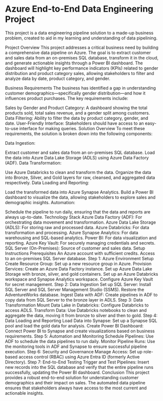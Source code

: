 # Azure End-to-End Data Engineering Project
This project is a data engineering pipeline solution to a made-up business problem, created to aid in my learning and understanding of data pipelining.

Project Overview
This project addresses a critical business need by building a comprehensive data pipeline on Azure. The goal is to extract customer and sales data from an on-premises SQL database, transform it in the cloud, and generate actionable insights through a Power BI dashboard. The dashboard will highlight key performance indicators (KPIs) related to gender distribution and product category sales, allowing stakeholders to filter and analyze data by date, product category, and gender.

Business Requirements
The business has identified a gap in understanding customer demographics—specifically gender distribution—and how it influences product purchases. The key requirements include:

Sales by Gender and Product Category: A dashboard showing the total products sold, total sales revenue, and a gender split among customers.
Data Filtering: Ability to filter the data by product category, gender, and date.
User-Friendly Interface: Stakeholders should have access to an easy-to-use interface for making queries.
Solution Overview
To meet these requirements, the solution is broken down into the following components:

Data Ingestion:

Extract customer and sales data from an on-premises SQL database.
Load the data into Azure Data Lake Storage (ADLS) using Azure Data Factory (ADF).
Data Transformation:

Use Azure Databricks to clean and transform the data.
Organize the data into Bronze, Silver, and Gold layers for raw, cleansed, and aggregated data respectively.
Data Loading and Reporting:

Load the transformed data into Azure Synapse Analytics.
Build a Power BI dashboard to visualize the data, allowing stakeholders to explore sales and demographic insights.
Automation:

Schedule the pipeline to run daily, ensuring that the data and reports are always up-to-date.
Technology Stack
Azure Data Factory (ADF): For orchestrating data movement and transformation.
Azure Data Lake Storage (ADLS): For storing raw and processed data.
Azure Databricks: For data transformation and processing.
Azure Synapse Analytics: For data warehousing and SQL-based analytics.
Power BI: For data visualization and reporting.
Azure Key Vault: For securely managing credentials and secrets.
SQL Server (On-Premises): Source of customer and sales data.
Setup Instructions
Prerequisites
An Azure account with sufficient credits.
Access to an on-premises SQL Server database.
Step 1: Azure Environment Setup
Create Resource Group: Set up a new resource group in Azure.
Provision Services:
Create an Azure Data Factory instance.
Set up Azure Data Lake Storage with bronze, silver, and gold containers.
Set up an Azure Databricks workspace and Synapse Analytics workspace.
Configure Azure Key Vault for secret management.
Step 2: Data Ingestion
Set up SQL Server: Install SQL Server and SQL Server Management Studio (SSMS). Restore the AdventureWorks database.
Ingest Data with ADF: Create pipelines in ADF to copy data from SQL Server to the bronze layer in ADLS.
Step 3: Data Transformation
Mount Data Lake in Databricks: Configure Databricks to access ADLS.
Transform Data: Use Databricks notebooks to clean and aggregate the data, moving it from bronze to silver and then to gold.
Step 4: Data Loading and Reporting
Load Data into Synapse: Set up a Synapse SQL pool and load the gold data for analysis.
Create Power BI Dashboard: Connect Power BI to Synapse and create visualizations based on business requirements.
Step 5: Automation and Monitoring
Schedule Pipelines: Use ADF to schedule the data pipelines to run daily.
Monitor Pipeline Runs: Use the monitoring tools in ADF and Synapse to ensure successful pipeline execution.
Step 6: Security and Governance
Manage Access: Set up role-based access control (RBAC) using Azure Entra ID (formerly Active Directory).
Step 7: End-to-End Testing
Trigger and Test Pipelines: Insert new records into the SQL database and verify that the entire pipeline runs successfully, updating the Power BI dashboard.
Conclusion
This project provides a robust end-to-end solution for understanding customer demographics and their impact on sales. The automated data pipeline ensures that stakeholders always have access to the most current and actionable insights.

